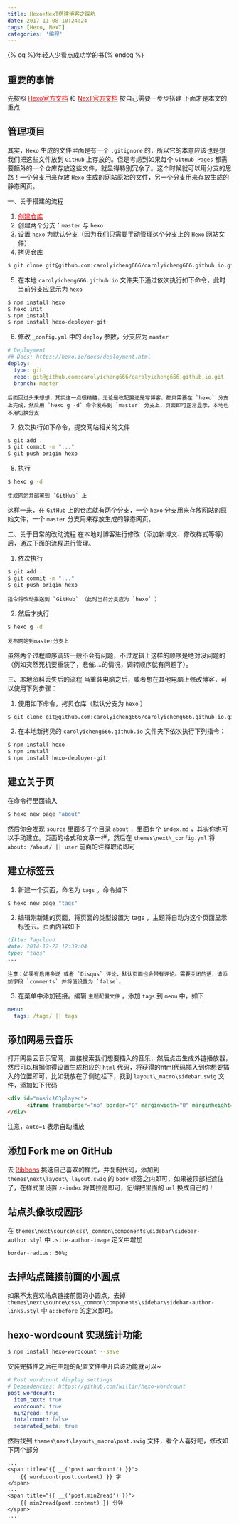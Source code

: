 ```yaml
---
title: Hexo+NexT搭建博客之踩坑
date: 2017-11-08 10:24:24
tags: [Hexo, NexT]
categories: '编程'
---
```


{% cq %}年轻人少看点成功学的书{% endcq %}

<!-- more -->



重要的事情
---

先按照 [<span style="color: red;">Hexo官方文档</span>](https://hexo.io/zh-cn/docs/) 和 [<span style="color: red;">NexT官方文档</span>](http://theme-next.iissnan.com/) 按自己需要一步步搭建
下面才是本文的重点



管理项目
---

其实，`Hexo` 生成的文件里面是有一个 `.gitignore` 的，所以它的本意应该也是想我们把这些文件放到 `GitHub` 上存放的。但是考虑到如果每个 `GitHub Pages` 都需要额外的一个仓库存放这些文件，就显得特别冗余了。这个时候就可以用分支的思路！一个分支用来存放 `Hexo` 生成的网站原始的文件，另一个分支用来存放生成的静态网页。

一、关于搭建的流程
1. [<span style="color: red;">创建仓库</span>](https://github.com/carolyicheng666/carolyicheng666.github.io)
2. 创建两个分支：`master` 与 `hexo`
3. 设置 `hexo` 为默认分支（因为我们只需要手动管理这个分支上的 `Hexo` 网站文件）
4. 拷贝仓库
``` bash
$ git clone git@github.com:carolyicheng666/carolyicheng666.github.io.git
```

5. 在本地 `carolyicheng666.github.io` 文件夹下通过依次执行如下命令，此时当前分支应显示为 `hexo`
``` bash
$ npm install hexo
$ hexo init
$ npm install
$ npm install hexo-deployer-git
```

6. 修改 `_config.yml` 中的 `deploy` 参数，分支应为 `master` 
``` yml
# Deployment
## Docs: https://hexo.io/docs/deployment.html
deploy:
  type: git
  repo: git@github.com:carolyicheng666/carolyicheng666.github.io.git
  branch: master
```
	后面回过头来想想，其实这一点很精髓，无论是改配置还是写博客，都只需要在 `hexo` 分支上完成，然后用 `hexo g -d` 命令发布到 `master` 分支上，页面即可正常显示，本地也不用切换分支

7. 依次执行如下命令，提交网站相关的文件
``` bash
$ git add .
$ git commit -m "..."
$ git push origin hexo
```

8. 执行
``` bash
$ hexo g -d
```
	生成网站并部署到 `GitHub` 上

这样一来，在 `GitHub` 上的仓库就有两个分支，一个 `hexo` 分支用来存放网站的原始文件，一个 `master` 分支用来存放生成的静态网页。

二、关于日常的改动流程
在本地对博客进行修改（添加新博文、修改样式等等）后，通过下面的流程进行管理。
1. 依次执行
``` bash
$ git add .
$ git commit -m "..."
$ git push origin hexo
```
	指令将改动推送到 `GitHub` （此时当前分支应为 `hexo` ）

2. 然后才执行
``` bash
$ hexo g -d
```
	发布网站到master分支上

虽然两个过程顺序调转一般不会有问题，不过逻辑上这样的顺序是绝对没问题的（例如突然死机要重装了，悲催....的情况，调转顺序就有问题了）。

三、本地资料丢失后的流程
当重装电脑之后，或者想在其他电脑上修改博客，可以使用下列步骤：
1. 使用如下命令，拷贝仓库（默认分支为 `hexo` ）
``` bash
$ git clone git@github.com:carolyicheng666/carolyicheng666.github.io.git
```

2. 在本地新拷贝的 `carolyicheng666.github.io` 文件夹下依次执行下列指令：
``` bash
$ npm install hexo
$ npm install
$ npm install hexo-deployer-git
```



建立关于页
---

在命令行里面输入
``` bash
$ hexo new page "about"
```
然后你会发现 `source` 里面多了个目录 `about` ，里面有个 `index.md` ，其实你也可以手动建立。页面的格式和文章一样，然后在 `themes\next\_config.yml` 将 `about: /about/ || user` 前面的注释取消即可



建立标签云
---

1. 新建一个页面，命名为 `tags` 。命令如下
``` bash
$ hexo new page "tags"
```

2. 编辑刚新建的页面，将页面的类型设置为 tags ，主题将自动为这个页面显示标签云。页面内容如下
``` md
title: Tagcloud
date: 2014-12-22 12:39:04
type: "tags"
---
```
	注意：如果有启用多说 或者 `Disqus` 评论，默认页面也会带有评论。需要关闭的话，请添加字段 `comments` 并将值设置为 `false`。

3. 在菜单中添加链接。编辑 `主题配置文件` ，添加 `tags` 到 `menu` 中，如下
``` yml
menu:
  tags: /tags/ || tags
```



添加网易云音乐
---

打开网易云音乐官网，直接搜索我们想要插入的音乐，然后点击生成外链播放器，然后可以根据你得设置生成相应的 `html` 代码，将获得的html代码插入到你想要插入的位置即可，比如我放在了侧边栏下，找到 `layout\_macro\sidebar.swig` 文件，添加如下代码
``` html
<div id="music163player">
      <iframe frameborder="no" border="0" marginwidth="0" marginheight="0" width=300 height=86 src="https://music.163.com/outchain/player?type=2&id=33875750&auto=1&height=66"></iframe>;;
</div>
```
注意，`auto=1` 表示自动播放



添加 Fork me on GitHub
---

去 [<span style="color: red;">Ribbons</span>](https://github.com/blog/273-github-ribbons) 挑选自己喜欢的样式，并复制代码，添加到 `themes\next\layout\_layout.swig` 的 `body` 标签之内即可，如果被顶部栏遮住了，在样式里设置 `z-index` 将其拉高即可，记得把里面的 `url` 换成自己的！



站点头像改成圆形
---

在 `themes\next\source\css\_common\components\sidebar\sidebar-author.styl` 中 `.site-author-image` 定义中增加
``` styl
border-radius: 50%;
```



去掉站点链接前面的小圆点
---

如果不太喜欢站点链接前面的小圆点，去掉 `themes\next\source\css\_common\components\sidebar\sidebar-author-links.styl` 中 `a::before` 的定义即可。



hexo-wordcount 实现统计功能
---

``` bash
$ npm install hexo-wordcount --save
```
安装完插件之后在主题的配置文件中开启该功能就可以~
``` yml
# Post wordcount display settings
# Dependencies: https://github.com/willin/hexo-wordcount
post_wordcount:
  item_text: true
  wordcount: true
  min2read: true
  totalcount: false
  separated_meta: true
```
然后找到 `themes\next\layout\_macro\post.swig` 文件，看个人喜好吧，修改如下两个部分
``` swig
...
<span title="{{ __('post.wordcount') }}">
    {{ wordcount(post.content) }} 字
</span>
...
<span title="{{ __('post.min2read') }}">
    {{ min2read(post.content) }} 分钟
</span>
...
```

